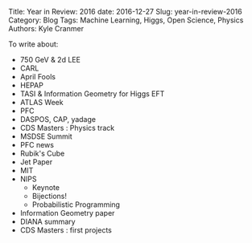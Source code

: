 Title: Year in Review: 2016
date: 2016-12-27
Slug: year-in-review-2016
Category: Blog
Tags: Machine Learning, Higgs, Open Science, Physics
Authors: Kyle Cranmer


<div class="progress">
  <div class="progress-bar progress-bar-danger" style="width: 10%"></div>
</div>

To write about:

  * 750 GeV & 2d LEE
  * CARL
  * April Fools
  * HEPAP
  * TASI & Information Geometry for Higgs EFT
  * ATLAS Week
  * PFC
  * DASPOS, CAP, yadage
  * CDS Masters : Physics track
  * MSDSE Summit
  * PFC news
  * Rubik's Cube
  * Jet Paper
  * MIT
  * NIPS 
    * Keynote
    * Bijections!
    * Probabilistic Programming
  * Information Geometry paper
  * DIANA summary
  * CDS Masters : first projects


